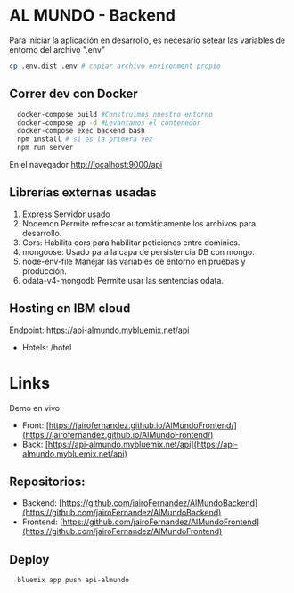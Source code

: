 # AL MUNDO - Backend

Para iniciar la aplicación en desarrollo, es necesario setear las variables de entorno del archivo ".env"

```sh
cp .env.dist .env # copiar archivo environment propio 
```
## Correr dev con Docker
```sh
  docker-compose build #Construimos nuestro entorno
  docker-compose up -d #Levantamos el contenedor 
  docker-compose exec backend bash
  npm install # si es la primera vez
  npm run server
```

En el navegador [http://localhost:9000/api](http://localhost:9000/api)

## Librerías externas usadas

1. Express
  Servidor usado 
2. Nodemon
  Permite refrescar automáticamente los archivos para desarrollo. 
3. Cors:
  Habilita cors para habilitar peticiones entre dominios.
4. mongoose: 
  Usado para la capa de persistencia DB con mongo.
5. node-env-file
  Manejar las variables de entorno en pruebas y producción.
6. odata-v4-mongodb
  Permite usar las sentencias odata.

## Hosting en IBM cloud
Endpoint: https://api-almundo.mybluemix.net/api
- Hotels: /hotel

# Links
Demo en vivo
- Front: [https://jairofernandez.github.io/AlMundoFrontend/](https://jairofernandez.github.io/AlMundoFrontend/)
- Back: [https://api-almundo.mybluemix.net/api](https://api-almundo.mybluemix.net/api)

## Repositorios:
- Backend: [https://github.com/jairoFernandez/AlMundoBackend](https://github.com/jairoFernandez/AlMundoBackend)
- Frontend: [https://github.com/jairoFernandez/AlMundoFrontend](https://github.com/jairoFernandez/AlMundoFrontend)

## Deploy
```sh
  bluemix app push api-almundo 
```
